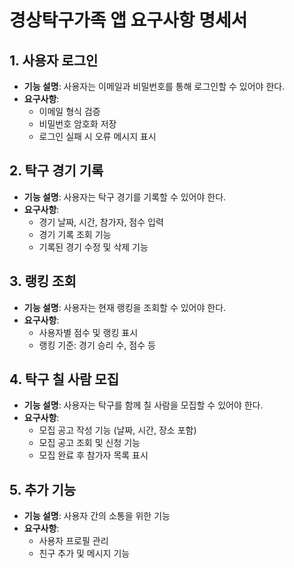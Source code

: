 # 경상탁구가족 앱 요구사항 명세서

## 1. 사용자 로그인

- **기능 설명**: 사용자는 이메일과 비밀번호를 통해 로그인할 수 있어야 한다.
- **요구사항**:
  - 이메일 형식 검증
  - 비밀번호 암호화 저장
  - 로그인 실패 시 오류 메시지 표시

## 2. 탁구 경기 기록

- **기능 설명**: 사용자는 탁구 경기를 기록할 수 있어야 한다.
- **요구사항**:
  - 경기 날짜, 시간, 참가자, 점수 입력
  - 경기 기록 조회 기능
  - 기록된 경기 수정 및 삭제 기능

## 3. 랭킹 조회

- **기능 설명**: 사용자는 현재 랭킹을 조회할 수 있어야 한다.
- **요구사항**:
  - 사용자별 점수 및 랭킹 표시
  - 랭킹 기준: 경기 승리 수, 점수 등

## 4. 탁구 칠 사람 모집

- **기능 설명**: 사용자는 탁구를 함께 칠 사람을 모집할 수 있어야 한다.
- **요구사항**:
  - 모집 공고 작성 기능 (날짜, 시간, 장소 포함)
  - 모집 공고 조회 및 신청 기능
  - 모집 완료 후 참가자 목록 표시

## 5. 추가 기능

- **기능 설명**: 사용자 간의 소통을 위한 기능
- **요구사항**:
  - 사용자 프로필 관리
  - 친구 추가 및 메시지 기능
